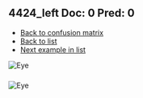 ## 4424_left Doc: 0 Pred: 0
- [Back to confusion matrix](https://github.com/juliandewit/kaggle_retinopathy/blob/master/matrix.md)
- [Back to list](https://github.com/juliandewit/kaggle_retinopathy/blob/master/lists/00/list.md)
- [Next example in list](https://github.com/juliandewit/kaggle_retinopathy/blob/master/lists/00/44/44240_left.md)

![Eye](https://retinopaty.blob.core.windows.net/size1024/4424_left_0.jpeg)

### 

![Eye]()
